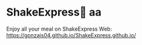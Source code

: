 # ShakeExpress🥤 aa
Enjoy all your meal on ShakeExpress
Web: https://gonzajs04.github.io/ShakeExpress.github.io/